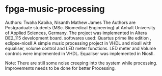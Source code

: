 
# fpga-music-processing
Authors: Twaha Kabika, Nisanth Mathew James
The Authors are Postgraduate students (MSc. Biomedical Engineering) at Anhalt University of Applied Sciences, Germany.
The project was implemented in Altera DE2_115 development board.
softwares used: Quartus prime lite edition , eclipse-niosII
A simple music processing project in VHDL and niosII with equaliser, volume control and LED meter functions.
LED meter and Volume controls were implemented in VHDL.
Equaliser was implemented in NiosII.


Note: There are still some noise creeping into the system while processing. Improvements needs to be done for better Processing.
